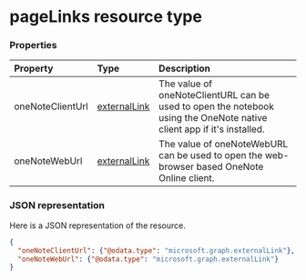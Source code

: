 # pageLinks resource type




### Properties
| Property	   | Type	|Description|
|:---------------|:--------|:----------|
|oneNoteClientUrl|[externalLink](externallink.md)|The value of oneNoteClientURL can be used to open the notebook using the OneNote native client app if it's installed.|
|oneNoteWebUrl|[externalLink](externallink.md)|The value of oneNoteWebURL can be used to open the web-browser based OneNote Online client.|

### JSON representation

Here is a JSON representation of the resource.

<!-- {
  "blockType": "resource",
  "optionalProperties": [

  ],
  "@odata.type": "microsoft.graph.pagelinks"
}-->

```json
{
  "oneNoteClientUrl": {"@odata.type": "microsoft.graph.externalLink"},
  "oneNoteWebUrl": {"@odata.type": "microsoft.graph.externalLink"}
}

```

<!-- uuid: 8fcb5dbc-d5aa-4681-8e31-b001d5168d79
2015-10-25 14:57:30 UTC -->
<!-- {
  "type": "#page.annotation",
  "description": "pageLinks resource",
  "keywords": "",
  "section": "documentation",
  "tocPath": ""
}-->